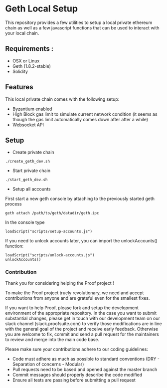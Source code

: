 
# Geth Local Setup
This repository provides a few utilities to setup a local private ethereum chain as well as a few javascript functions that can be used to interact with your local chain.

## Requirements :
- OSX or Linux
- Geth (1.8.2-stable)
- Solidity

## Features

This local private chain comes with the following setup:
- Byzantium enabled
- High Block gas limit to simulate current network condition (it seems as though the gas limit automatically comes down after after a while)
- Websocket API

## Setup

- Create private chain

```
./create_geth_dev.sh
```

- Start private chain

```
./start_geth_dev.sh
```

- Setup all accounts

First start a new geth console by attaching to the previously started geth process

```
geth attach /path/to/geth/datadir/geth.ipc
```

In the console type

```
loadScript("scripts/setup-accounts.js")
```

If you need to unlock accounts later, you can import the unlockAccounts() function:

```
loadScript("scripts/unlock-accounts.js")
unlockAccounts()
```

### Contribution

Thank you for considering helping the Proof project !

To make the Proof project truely revolutionary, we need and accept contributions from anyone and are grateful even for the smallest fixes.

If you want to help Proof, please fork and setup the development environment of the appropriate repository.
In the case you want to submit substantial changes, please get in touch with our development team on our slack channel (slack.proofsuite.com) to
verify those modifications are in line with the general goal of the project and receive early feedback. Otherwise you are welcome to fix, commit and
send a pull request for the maintainers to review and merge into the main code base.

Please make sure your contributions adhere to our coding guidelines:

- Code must adhere as much as possible to standard conventions (DRY - Separation of concerns - Modular)
- Pull requests need to be based and opened against the master branch
- Commit messages should properly describe the code modified
- Ensure all tests are passing before submitting a pull request




